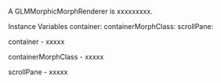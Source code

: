 A GLMMorphicMorphRenderer is xxxxxxxxx.Instance Variables	container:		<Object>	containerMorphClass:		<Object>	scrollPane:		<Object>container	- xxxxxcontainerMorphClass	- xxxxxscrollPane	- xxxxx